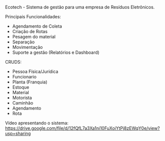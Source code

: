 Ecotech - Sistema de gestão para uma empresa de Resíduos Eletrônicos.

Principais Funcionalidades:
- Agendamento de Coleta
- Criação de Rotas
- Pesagem do material
- Separação
- Movimentação
- Suporte a gestão (Relatórios e Dashboard)

CRUDS:
- Pessoa Física/Jurídica
- Funcionario
- Planta (Franquia)
- Estoque
- Material
- Motorista
- Caminhão
- Agendamento
- Rota
  
Vídeo apresentando o sistema: 
https://drive.google.com/file/d/12fQfL7a3Xa1ni10FuXoiYtPj8zEWqY0e/view?usp=sharing
